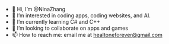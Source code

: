 - 👋 Hi, I’m @NinaZhang
- 👀 I’m interested in coding apps, coding websites, and AI. 
- 🌱 I’m currently learning C# and C++
- 💞️ I’m looking to collaborate on apps and games
- 📫 How to reach me: email me at healtoneforever@gmail.com

<!---
NinaZhang04/NinaZhang04 is a ✨ special ✨ repository because its `README.md` (this file) appears on your GitHub profile.
You can click the Preview link to take a look at your changes.
--->
